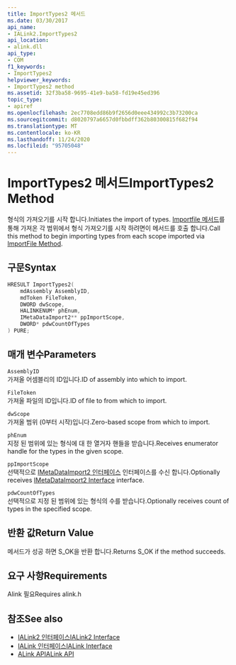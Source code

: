 ```yaml
---
title: ImportTypes2 메서드
ms.date: 03/30/2017
api_name:
- IALink2.ImportTypes2
api_location:
- alink.dll
api_type:
- COM
f1_keywords:
- ImportTypes2
helpviewer_keywords:
- ImportTypes2 method
ms.assetid: 32f3ba58-9695-41e9-ba58-fd19e45ed396
topic_type:
- apiref
ms.openlocfilehash: 2ec7708edd86b9f2656d0eee434992c3b73200ca
ms.sourcegitcommit: d8020797a6657d0fbbdff362b80300815f682f94
ms.translationtype: MT
ms.contentlocale: ko-KR
ms.lasthandoff: 11/24/2020
ms.locfileid: "95705048"
---
```

# <a name="importtypes2-method"></a><span data-ttu-id="3227c-102">ImportTypes2 메서드</span><span class="sxs-lookup"><span data-stu-id="3227c-102">ImportTypes2 Method</span></span>

<span data-ttu-id="3227c-103">형식의 가져오기를 시작 합니다.</span><span class="sxs-lookup"><span data-stu-id="3227c-103">Initiates the import of types.</span></span> <span data-ttu-id="3227c-104">[Importfile 메서드](importfile-method.md)를 통해 가져온 각 범위에서 형식 가져오기를 시작 하려면이 메서드를 호출 합니다.</span><span class="sxs-lookup"><span data-stu-id="3227c-104">Call this method to begin importing types from each scope imported via [ImportFile Method](importfile-method.md).</span></span>  
  
## <a name="syntax"></a><span data-ttu-id="3227c-105">구문</span><span class="sxs-lookup"><span data-stu-id="3227c-105">Syntax</span></span>  
  
```cpp  
HRESULT ImportTypes2(  
    mdAssembly AssemblyID,  
    mdToken FileToken,  
    DWORD dwScope,  
    HALINKENUM* phEnum,  
    IMetaDataImport2** ppImportScope,  
    DWORD* pdwCountOfTypes  
) PURE;  
```  
  
## <a name="parameters"></a><span data-ttu-id="3227c-106">매개 변수</span><span class="sxs-lookup"><span data-stu-id="3227c-106">Parameters</span></span>  

 `AssemblyID`  
 <span data-ttu-id="3227c-107">가져올 어셈블리의 ID입니다.</span><span class="sxs-lookup"><span data-stu-id="3227c-107">ID of assembly into which to import.</span></span>  
  
 `FileToken`  
 <span data-ttu-id="3227c-108">가져올 파일의 ID입니다.</span><span class="sxs-lookup"><span data-stu-id="3227c-108">ID of file to from which to import.</span></span>  
  
 `dwScope`  
 <span data-ttu-id="3227c-109">가져올 범위 (0부터 시작)입니다.</span><span class="sxs-lookup"><span data-stu-id="3227c-109">Zero-based scope from which to import.</span></span>  
  
 `phEnum`  
 <span data-ttu-id="3227c-110">지정 된 범위에 있는 형식에 대 한 열거자 핸들을 받습니다.</span><span class="sxs-lookup"><span data-stu-id="3227c-110">Receives enumerator handle for the types in the given scope.</span></span>  
  
 `ppImportScope`  
 <span data-ttu-id="3227c-111">선택적으로 [IMetaDataImport2 인터페이스](../metadata/imetadataimport2-interface.md) 인터페이스를 수신 합니다.</span><span class="sxs-lookup"><span data-stu-id="3227c-111">Optionally receives [IMetaDataImport2 Interface](../metadata/imetadataimport2-interface.md) interface.</span></span>  
  
 `pdwCountOfTypes`  
 <span data-ttu-id="3227c-112">선택적으로 지정 된 범위에 있는 형식의 수를 받습니다.</span><span class="sxs-lookup"><span data-stu-id="3227c-112">Optionally receives count of types in the specified scope.</span></span>  
  
## <a name="return-value"></a><span data-ttu-id="3227c-113">반환 값</span><span class="sxs-lookup"><span data-stu-id="3227c-113">Return Value</span></span>  

 <span data-ttu-id="3227c-114">메서드가 성공 하면 S_OK을 반환 합니다.</span><span class="sxs-lookup"><span data-stu-id="3227c-114">Returns S_OK if the method succeeds.</span></span>  
  
## <a name="requirements"></a><span data-ttu-id="3227c-115">요구 사항</span><span class="sxs-lookup"><span data-stu-id="3227c-115">Requirements</span></span>  

 <span data-ttu-id="3227c-116">Alink 필요</span><span class="sxs-lookup"><span data-stu-id="3227c-116">Requires alink.h</span></span>  
  
## <a name="see-also"></a><span data-ttu-id="3227c-117">참조</span><span class="sxs-lookup"><span data-stu-id="3227c-117">See also</span></span>

- [<span data-ttu-id="3227c-118">IALink2 인터페이스</span><span class="sxs-lookup"><span data-stu-id="3227c-118">IALink2 Interface</span></span>](ialink2-interface.md)
- [<span data-ttu-id="3227c-119">IALink 인터페이스</span><span class="sxs-lookup"><span data-stu-id="3227c-119">IALink Interface</span></span>](ialink-interface.md)
- [<span data-ttu-id="3227c-120">ALink API</span><span class="sxs-lookup"><span data-stu-id="3227c-120">ALink API</span></span>](index.md)
